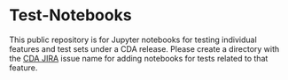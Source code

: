 # Test-Notebooks


This public repository is for Jupyter notebooks for testing individual features and test sets under a CDA release. Please create a directory with the [CDA JIRA]( https://broadworkbench.atlassian.net/jira/software/c/projects/CD/boards/135) issue name for adding notebooks for tests related to that feature.
